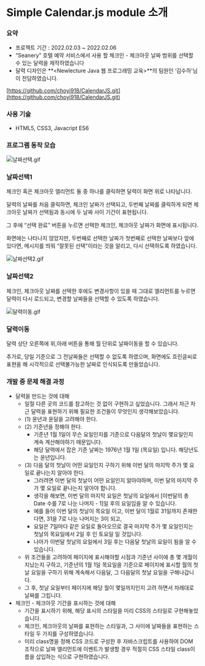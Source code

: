 # Simple Calendar.js module 소개

### 요약

- 프로젝트 기간 : 2022.02.03 ~ 2022.02.06
- “Seanery” 호텔 예약 서비스에서 사용 할 체크인 - 체크아웃 날짜 범위를 선택할 수 있는 달력을 제작하였습니다
- 달력 디자인은 **<Newlecture Java 웹 프로그래밍 교육>**의 팀원인 ‘김수하'님이 전담하였습니다.

[https://github.com/choyi918/CalendarJS.git](https://github.com/choyi918/CalendarJS.git)

### 사용 기술

- HTML5, CSS3, Javacript ES6

### 프로그램 동작 모습

![날짜선택.gif](Simple%20Calendar%20js%20module%20%E1%84%89%E1%85%A9%E1%84%80%E1%85%A2%201dd20cc58b4e45da9fb4f2115ababb04/%E1%84%82%E1%85%A1%E1%86%AF%E1%84%8D%E1%85%A1%E1%84%89%E1%85%A5%E1%86%AB%E1%84%90%E1%85%A2%E1%86%A8.gif)

### 날짜선택1

체크인 혹은 체크아웃 엘리먼트 둘 중 하나를 클릭하면 달력이 화면 위로 나타납니다.

달력의 날짜를 처음 클릭하면, 체크인 날짜가 선택되고, 두번째 날짜를 클릭하게 되면 체크아웃 날짜가 선택됨과 동시에 두 날짜 사이 기간이 표현됩니다.

그 후에 “선택 완료" 버튼을 누르면 선택한 체크인, 체크아웃 날짜가 화면에 표시됩니다.

화면에는 나타나지 않았지만, 두번째로 선택한 날짜가 첫번째로 선택한 날짜보다 앞에 있다면, 메시지를 띄워 “잘못된 선택"이라는 것을 알리고, 다시 선택하도록 하였습니다.

![날짜선택2.gif](Simple%20Calendar%20js%20module%20%E1%84%89%E1%85%A9%E1%84%80%E1%85%A2%201dd20cc58b4e45da9fb4f2115ababb04/%E1%84%82%E1%85%A1%E1%86%AF%E1%84%8D%E1%85%A1%E1%84%89%E1%85%A5%E1%86%AB%E1%84%90%E1%85%A2%E1%86%A82.gif)

### 날짜선택2

체크인, 체크아웃 날짜를 선택한 후에도 변경사항이 있을 때 그대로 엘리먼트를 누르면 달력이 다시 로드되고, 변경할 날짜들을 선택할 수 있도록 하였습니다.

![달력이동.gif](Simple%20Calendar%20js%20module%20%E1%84%89%E1%85%A9%E1%84%80%E1%85%A2%201dd20cc58b4e45da9fb4f2115ababb04/%E1%84%83%E1%85%A1%E1%86%AF%E1%84%85%E1%85%A7%E1%86%A8%E1%84%8B%E1%85%B5%E1%84%83%E1%85%A9%E1%86%BC.gif)

### 달력이동

달력 상단 오른쪽에 위,아래 버튼을 통해 월 단위로 날짜이동을 할 수 있습니다. 

추가로, 당일 기준으로 그 전날짜들은 선택할 수 없도록 하였으며, 화면에도 흐린글씨로 표현을 해 시각적으로 선택불가능한 날짜로 인식되도록 만들었습니다.

### 개발 중 문제 해결 과정

- 달력을 만드는 것에 대해
    - 일절 다른 곳의 코드를 참고하는 것 없이 구현하고 싶었습니다. 그래서 차근 차근 달력을 표현하기 위해 필요한 조건들이 무엇인지 생각해보았습니다.
    - (1) 윤년과 윤달을 고려해야 한다.
    - (2) 기준년을 정해야 한다.
        - 기준년 1월 1일이 무슨 요일인지를 기준으로 다음달의 첫날이 몇요일인지 계속 계산해야하기 때문입니다.
        - 해당 달력에서 잡은 기준 날짜는 1976년 1월 1일 (목요일) 입니다. 해당년도는 윤년입니다.
    - (3) 다음 달의 첫날이 어떤 요일인지 구하기 위해 이번 달의 마지막 주가 몇 요일로 끝나는지 알아야 한다.
        - 그러려면 이번 달의 첫날이 어떤 요일인지 알아야하며, 이번 달의 마지막 주가 몇 요일로 끝나는지 알아야 합니다.
        - 생각을 해보면, 이번 달의 마지막 요일은 첫날의 요일에서 [이번달의 총 Date 수를 7로 나눈 나머지 - 1]일 후의 요일임을 알 수 있습니다.
        - 예를 들어 이번 달의 첫날이 목요일 이고, 이번 달이 1월로 31일까지 존재한다면, 31을 7로 나눈 나머지는 3이 되고,
        - 요일은 7일마다 같은 요일로 돌아오므로 결국 마지막 주가 몇 요일인지는 첫날의 목요일에서 2일 후 인 토요일 일 것입니다.
        - 나아가 이번달 첫날의 요일에서 3일 후는 다음달 첫날의 요일이 됨을 알 수 있습니다.
    - 위 조건들을 고려하여 페이지에 표시해야할 시점과 기준년 사이에 총 몇 개월이 지났는지 구하고, 기준년의 1월 1일 목요일을 기준으로 페이지에 표시할 월의 첫날 요일을 구하기 위해 계속해서 다음달, 그 다음달의 첫날 요일을 구해나갑니다.
    - 그 후, 첫날 요일부터 페이지에 해당 월이 몇일까지인지 고려 하면서 차례대로 날짜를 그립니다.
- 체크인 - 체크아웃 기간을 표시하는 것에 대해
    - 기간을 표시하기 위해, 해당 표시의 스타일을 미리 CSS의 스타일로 구현해놓았습니다.
    - 체크인, 체크아웃의 날짜를 표현하는 스타일과, 그 사이에 날짜들을 표현하는 스타일 두 가지를 구성하였습니다.
    - 미리 class명을 정해 CSS 코드로 구성한 후 자바스크립트를 사용하여 DOM 조작으로 날짜 엘리먼트에 이벤트가 발생할 경우 적절히 CSS 스타일 class이름을 삽입하는 식으로 구현하였습니다.